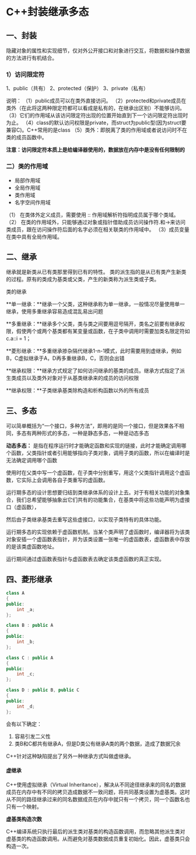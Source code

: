 # C++封装继承多态

## 一、封装

隐藏对象的属性和实现细节，仅对外公开接口和对象进行交互，将数据和操作数据的方法进行有机结合。

### 1）访问限定符

1、public（共有）
2、protected（保护）
3、private（私有）

说明：
（1）public成员可以在类外直接访问。
（2）protected和private成员在类外（在此将这两种限定符都可以看成是私有的，在继承出区别）不能够访问。
（3）它们的作用域从该访问限定符出现的位置开始直到下一个访问限定符出现时为止。
（4）class的默认访问权限是private，而struct为public型(因为struct要兼容C)。C++常用的是class
（5）类外：即脱离了类的作用域或者说访问时不在类的成员函数中。

**注意：访问限定符本质上是给编译器使用的，数据放在内存中是没有任何限制的**

### 二）类的作用域

- 局部作用域
- 全局作用域
- 类作用域
- 名字空间作用域

（1） 在类体外定义成员，需要使用 :: 作用域解析符指明成员属于哪个类域。
（2） 在类的作用域外，只能够通过对象或指针借助成员访问操作符.和->来访问类成员，跟在访问操作符后面的名字必须在相关联类的作用域中。
（3）成员变量在类中具有全局作用域。

## 二、继承

继承就是新类从已有类那里得到已有的特性。 类的派生指的是从已有类产生新类的过程。原有的类成为基类或父类，产生的新类称为派生类或子类。

类的继承

**单一继承：**继承一个父类，这种继承称为单一继承，一般情况尽量使用单一继承，使用多重继承容易造成混乱易出问题

**多重继承：**继承多个父类，类与类之间要用逗号隔开，类名之前要有继承权限，假使两个或两个基类都有某变量或函数，在子类中调用时需要加类名限定符如c.a::i = 1；

**菱形继承：**多重继承掺杂隔代继承1-n-1模式，此时需要用到虚继承，例如 B，C虚拟继承于A，D再多重继承B，C，否则会出错

**继承权限：**继承方式规定了如何访问继承的基类的成员。继承方式指定了派生类成员以及类外对象对于从基类继承来的成员的访问权限

**继承权限：**子类继承基类除构造和析构函数以外的所有成员

## 三、多态

可以简单概括为“一个接口，多种方法”，即用的是同一个接口，但是效果各不相同，多态有两种形式的多态，一种是静态多态，一种是动态多态

**动态多态：**   是指在程序运行时才能确定函数和实现的链接，此时才能确定调用哪个函数，父类指针或者引用能够指向子类对象，调用子类的函数，所以在编译时是无法确定调用哪个函数

使用时在父类中写一个虚函数，在子类中分别重写，用这个父类指针调用这个虚函数，它实际上会调用各自子类重写的虚函数。

运行期多态的设计思想要归结到类继承体系的设计上去。对于有相关功能的对象集合，我们总希望能够抽象出它们共有的功能集合，在基类中将这些功能声明为虚接口（虚函数），

然后由子类继承基类去重写这些虚接口，以实现子类特有的具体功能。

运行期多态的实现依赖于虚函数机制。当某个类声明了虚函数时，编译器将为该类对象安插一个虚函数表指针，并为该类设置一张唯一的虚函数表，虚函数表中存放的是该类虚函数地址。

运行期间通过虚函数表指针与虚函数表去确定该类虚函数的真正实现。

## 四、菱形继承

```c++
class A
{
public:
    int _a;
};

class B : public A
{
public:
    int _b;
};

class C : public A
{
public:
    int _c;
};

class D : public B, public C
{
public:
    int _d;
};
```

会有以下确定：

1. 容易引发二义性
2. 类B和C都共有继承A，但是D类公有继承A类的两个数据，造成了数据冗余

C++针对这种缺陷提出了另外一种继承方式叫做虚继承。

#### **虚继承**

C++使用虚拟继承（Virtual Inheritance），解决从不同途径继承来的同名的数据成员在内存中有不同的拷贝造成数据不一致问题，将共同基类设置为虚基类。这时从不同的路径继承过来的同名数据成员在内存中就只有一个拷贝，同一个函数名也只有一个映射。

**虚基类构造次数**

C++编译系统只执行最后的派生类对基类的构造函数调用，而忽略其他派生类对虚基类的构造函数调用。从而避免对基类数据成员重复初始化。因此，虚基类只会构造一次。